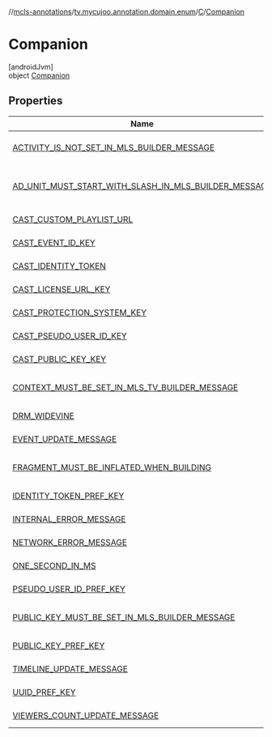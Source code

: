 //[mcls-annotations](../../../../index.md)/[tv.mycujoo.annotation.domain.enum](../../index.md)/[C](../index.md)/[Companion](index.md)

# Companion

[androidJvm]\
object [Companion](index.md)

## Properties

| Name | Summary |
|---|---|
| [ACTIVITY_IS_NOT_SET_IN_MLS_BUILDER_MESSAGE](-a-c-t-i-v-i-t-y_-i-s_-n-o-t_-s-e-t_-i-n_-m-l-s_-b-u-i-l-d-e-r_-m-e-s-s-a-g-e.md) | [androidJvm]<br>const val [ACTIVITY_IS_NOT_SET_IN_MLS_BUILDER_MESSAGE](-a-c-t-i-v-i-t-y_-i-s_-n-o-t_-s-e-t_-i-n_-m-l-s_-b-u-i-l-d-e-r_-m-e-s-s-a-g-e.md): [String](https://kotlinlang.org/api/latest/jvm/stdlib/kotlin/-string/index.html) |
| [AD_UNIT_MUST_START_WITH_SLASH_IN_MLS_BUILDER_MESSAGE](-a-d_-u-n-i-t_-m-u-s-t_-s-t-a-r-t_-w-i-t-h_-s-l-a-s-h_-i-n_-m-l-s_-b-u-i-l-d-e-r_-m-e-s-s-a-g-e.md) | [androidJvm]<br>const val [AD_UNIT_MUST_START_WITH_SLASH_IN_MLS_BUILDER_MESSAGE](-a-d_-u-n-i-t_-m-u-s-t_-s-t-a-r-t_-w-i-t-h_-s-l-a-s-h_-i-n_-m-l-s_-b-u-i-l-d-e-r_-m-e-s-s-a-g-e.md): [String](https://kotlinlang.org/api/latest/jvm/stdlib/kotlin/-string/index.html) |
| [CAST_CUSTOM_PLAYLIST_URL](-c-a-s-t_-c-u-s-t-o-m_-p-l-a-y-l-i-s-t_-u-r-l.md) | [androidJvm]<br>const val [CAST_CUSTOM_PLAYLIST_URL](-c-a-s-t_-c-u-s-t-o-m_-p-l-a-y-l-i-s-t_-u-r-l.md): [String](https://kotlinlang.org/api/latest/jvm/stdlib/kotlin/-string/index.html) |
| [CAST_EVENT_ID_KEY](-c-a-s-t_-e-v-e-n-t_-i-d_-k-e-y.md) | [androidJvm]<br>const val [CAST_EVENT_ID_KEY](-c-a-s-t_-e-v-e-n-t_-i-d_-k-e-y.md): [String](https://kotlinlang.org/api/latest/jvm/stdlib/kotlin/-string/index.html) |
| [CAST_IDENTITY_TOKEN](-c-a-s-t_-i-d-e-n-t-i-t-y_-t-o-k-e-n.md) | [androidJvm]<br>const val [CAST_IDENTITY_TOKEN](-c-a-s-t_-i-d-e-n-t-i-t-y_-t-o-k-e-n.md): [String](https://kotlinlang.org/api/latest/jvm/stdlib/kotlin/-string/index.html) |
| [CAST_LICENSE_URL_KEY](-c-a-s-t_-l-i-c-e-n-s-e_-u-r-l_-k-e-y.md) | [androidJvm]<br>const val [CAST_LICENSE_URL_KEY](-c-a-s-t_-l-i-c-e-n-s-e_-u-r-l_-k-e-y.md): [String](https://kotlinlang.org/api/latest/jvm/stdlib/kotlin/-string/index.html) |
| [CAST_PROTECTION_SYSTEM_KEY](-c-a-s-t_-p-r-o-t-e-c-t-i-o-n_-s-y-s-t-e-m_-k-e-y.md) | [androidJvm]<br>const val [CAST_PROTECTION_SYSTEM_KEY](-c-a-s-t_-p-r-o-t-e-c-t-i-o-n_-s-y-s-t-e-m_-k-e-y.md): [String](https://kotlinlang.org/api/latest/jvm/stdlib/kotlin/-string/index.html) |
| [CAST_PSEUDO_USER_ID_KEY](-c-a-s-t_-p-s-e-u-d-o_-u-s-e-r_-i-d_-k-e-y.md) | [androidJvm]<br>const val [CAST_PSEUDO_USER_ID_KEY](-c-a-s-t_-p-s-e-u-d-o_-u-s-e-r_-i-d_-k-e-y.md): [String](https://kotlinlang.org/api/latest/jvm/stdlib/kotlin/-string/index.html) |
| [CAST_PUBLIC_KEY_KEY](-c-a-s-t_-p-u-b-l-i-c_-k-e-y_-k-e-y.md) | [androidJvm]<br>const val [CAST_PUBLIC_KEY_KEY](-c-a-s-t_-p-u-b-l-i-c_-k-e-y_-k-e-y.md): [String](https://kotlinlang.org/api/latest/jvm/stdlib/kotlin/-string/index.html) |
| [CONTEXT_MUST_BE_SET_IN_MLS_TV_BUILDER_MESSAGE](-c-o-n-t-e-x-t_-m-u-s-t_-b-e_-s-e-t_-i-n_-m-l-s_-t-v_-b-u-i-l-d-e-r_-m-e-s-s-a-g-e.md) | [androidJvm]<br>const val [CONTEXT_MUST_BE_SET_IN_MLS_TV_BUILDER_MESSAGE](-c-o-n-t-e-x-t_-m-u-s-t_-b-e_-s-e-t_-i-n_-m-l-s_-t-v_-b-u-i-l-d-e-r_-m-e-s-s-a-g-e.md): [String](https://kotlinlang.org/api/latest/jvm/stdlib/kotlin/-string/index.html) |
| [DRM_WIDEVINE](-d-r-m_-w-i-d-e-v-i-n-e.md) | [androidJvm]<br>const val [DRM_WIDEVINE](-d-r-m_-w-i-d-e-v-i-n-e.md): [String](https://kotlinlang.org/api/latest/jvm/stdlib/kotlin/-string/index.html) |
| [EVENT_UPDATE_MESSAGE](-e-v-e-n-t_-u-p-d-a-t-e_-m-e-s-s-a-g-e.md) | [androidJvm]<br>const val [EVENT_UPDATE_MESSAGE](-e-v-e-n-t_-u-p-d-a-t-e_-m-e-s-s-a-g-e.md): [String](https://kotlinlang.org/api/latest/jvm/stdlib/kotlin/-string/index.html) |
| [FRAGMENT_MUST_BE_INFLATED_WHEN_BUILDING](-f-r-a-g-m-e-n-t_-m-u-s-t_-b-e_-i-n-f-l-a-t-e-d_-w-h-e-n_-b-u-i-l-d-i-n-g.md) | [androidJvm]<br>const val [FRAGMENT_MUST_BE_INFLATED_WHEN_BUILDING](-f-r-a-g-m-e-n-t_-m-u-s-t_-b-e_-i-n-f-l-a-t-e-d_-w-h-e-n_-b-u-i-l-d-i-n-g.md): [String](https://kotlinlang.org/api/latest/jvm/stdlib/kotlin/-string/index.html) |
| [IDENTITY_TOKEN_PREF_KEY](-i-d-e-n-t-i-t-y_-t-o-k-e-n_-p-r-e-f_-k-e-y.md) | [androidJvm]<br>const val [IDENTITY_TOKEN_PREF_KEY](-i-d-e-n-t-i-t-y_-t-o-k-e-n_-p-r-e-f_-k-e-y.md): [String](https://kotlinlang.org/api/latest/jvm/stdlib/kotlin/-string/index.html) |
| [INTERNAL_ERROR_MESSAGE](-i-n-t-e-r-n-a-l_-e-r-r-o-r_-m-e-s-s-a-g-e.md) | [androidJvm]<br>const val [INTERNAL_ERROR_MESSAGE](-i-n-t-e-r-n-a-l_-e-r-r-o-r_-m-e-s-s-a-g-e.md): [String](https://kotlinlang.org/api/latest/jvm/stdlib/kotlin/-string/index.html) |
| [NETWORK_ERROR_MESSAGE](-n-e-t-w-o-r-k_-e-r-r-o-r_-m-e-s-s-a-g-e.md) | [androidJvm]<br>const val [NETWORK_ERROR_MESSAGE](-n-e-t-w-o-r-k_-e-r-r-o-r_-m-e-s-s-a-g-e.md): [String](https://kotlinlang.org/api/latest/jvm/stdlib/kotlin/-string/index.html) |
| [ONE_SECOND_IN_MS](-o-n-e_-s-e-c-o-n-d_-i-n_-m-s.md) | [androidJvm]<br>const val [ONE_SECOND_IN_MS](-o-n-e_-s-e-c-o-n-d_-i-n_-m-s.md): [Long](https://kotlinlang.org/api/latest/jvm/stdlib/kotlin/-long/index.html) = 1000 |
| [PSEUDO_USER_ID_PREF_KEY](-p-s-e-u-d-o_-u-s-e-r_-i-d_-p-r-e-f_-k-e-y.md) | [androidJvm]<br>const val [PSEUDO_USER_ID_PREF_KEY](-p-s-e-u-d-o_-u-s-e-r_-i-d_-p-r-e-f_-k-e-y.md): [String](https://kotlinlang.org/api/latest/jvm/stdlib/kotlin/-string/index.html) |
| [PUBLIC_KEY_MUST_BE_SET_IN_MLS_BUILDER_MESSAGE](-p-u-b-l-i-c_-k-e-y_-m-u-s-t_-b-e_-s-e-t_-i-n_-m-l-s_-b-u-i-l-d-e-r_-m-e-s-s-a-g-e.md) | [androidJvm]<br>const val [PUBLIC_KEY_MUST_BE_SET_IN_MLS_BUILDER_MESSAGE](-p-u-b-l-i-c_-k-e-y_-m-u-s-t_-b-e_-s-e-t_-i-n_-m-l-s_-b-u-i-l-d-e-r_-m-e-s-s-a-g-e.md): [String](https://kotlinlang.org/api/latest/jvm/stdlib/kotlin/-string/index.html) |
| [PUBLIC_KEY_PREF_KEY](-p-u-b-l-i-c_-k-e-y_-p-r-e-f_-k-e-y.md) | [androidJvm]<br>const val [PUBLIC_KEY_PREF_KEY](-p-u-b-l-i-c_-k-e-y_-p-r-e-f_-k-e-y.md): [String](https://kotlinlang.org/api/latest/jvm/stdlib/kotlin/-string/index.html) |
| [TIMELINE_UPDATE_MESSAGE](-t-i-m-e-l-i-n-e_-u-p-d-a-t-e_-m-e-s-s-a-g-e.md) | [androidJvm]<br>const val [TIMELINE_UPDATE_MESSAGE](-t-i-m-e-l-i-n-e_-u-p-d-a-t-e_-m-e-s-s-a-g-e.md): [String](https://kotlinlang.org/api/latest/jvm/stdlib/kotlin/-string/index.html) |
| [UUID_PREF_KEY](-u-u-i-d_-p-r-e-f_-k-e-y.md) | [androidJvm]<br>const val [UUID_PREF_KEY](-u-u-i-d_-p-r-e-f_-k-e-y.md): [String](https://kotlinlang.org/api/latest/jvm/stdlib/kotlin/-string/index.html) |
| [VIEWERS_COUNT_UPDATE_MESSAGE](-v-i-e-w-e-r-s_-c-o-u-n-t_-u-p-d-a-t-e_-m-e-s-s-a-g-e.md) | [androidJvm]<br>const val [VIEWERS_COUNT_UPDATE_MESSAGE](-v-i-e-w-e-r-s_-c-o-u-n-t_-u-p-d-a-t-e_-m-e-s-s-a-g-e.md): [String](https://kotlinlang.org/api/latest/jvm/stdlib/kotlin/-string/index.html) |
